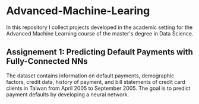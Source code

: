 # Advanced-Machine-Learing
In this repository I collect projects developed in the academic setting for the Advanced Machine Learning course of the master's degree in Data Science.

## Assignement 1: Predicting Default Payments with Fully-Connected NNs
The dataset contains information on default payments, demographic factors, credit data, history of payment, and bill statements of credit card clients in Taiwan from April 2005 to September 2005. The goal is to predict payment defaults by developing a neural network.
